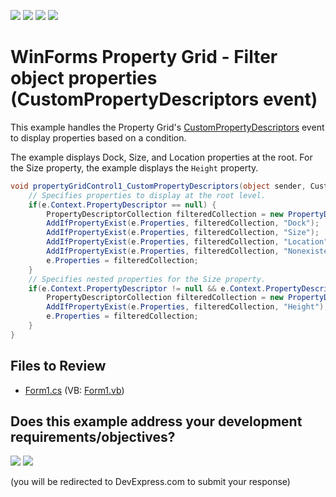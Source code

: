 <!-- default badges list -->
![](https://img.shields.io/endpoint?url=https://codecentral.devexpress.com/api/v1/VersionRange/128638677/24.2.1%2B)
[![](https://img.shields.io/badge/Open_in_DevExpress_Support_Center-FF7200?style=flat-square&logo=DevExpress&logoColor=white)](https://supportcenter.devexpress.com/ticket/details/E2254)
[![](https://img.shields.io/badge/📖_How_to_use_DevExpress_Examples-e9f6fc?style=flat-square)](https://docs.devexpress.com/GeneralInformation/403183)
[![](https://img.shields.io/badge/💬_Leave_Feedback-feecdd?style=flat-square)](#does-this-example-address-your-development-requirementsobjectives)
<!-- default badges end -->

# WinForms Property Grid - Filter object properties (CustomPropertyDescriptors event)

This example handles the Property Grid's [CustomPropertyDescriptors](https://docs.devexpress.com/WindowsForms/DevExpress.XtraVerticalGrid.PropertyGridControl.CustomPropertyDescriptors) event to display properties based on a condition.

The example displays Dock, Size, and Location properties at the root. For the Size property, the example displays the `Height` property.

```csharp
void propertyGridControl1_CustomPropertyDescriptors(object sender, CustomPropertyDescriptorsEventArgs e) {
    // Specifies properties to display at the root level.
    if(e.Context.PropertyDescriptor == null) {
        PropertyDescriptorCollection filteredCollection = new PropertyDescriptorCollection(null);
        AddIfPropertyExist(e.Properties, filteredCollection, "Dock");
        AddIfPropertyExist(e.Properties, filteredCollection, "Size");
        AddIfPropertyExist(e.Properties, filteredCollection, "Location");
        AddIfPropertyExist(e.Properties, filteredCollection, "NonexistentProperty");
        e.Properties = filteredCollection;
    }
    // Specifies nested properties for the Size property.
    if(e.Context.PropertyDescriptor != null && e.Context.PropertyDescriptor.Name == "Size") {
        PropertyDescriptorCollection filteredCollection = new PropertyDescriptorCollection(null);
        AddIfPropertyExist(e.Properties, filteredCollection, "Height");
        e.Properties = filteredCollection;
    }
}
```


## Files to Review

* [Form1.cs](./CS/Form1.cs) (VB: [Form1.vb](./VB/Form1.vb))
<!-- feedback -->
## Does this example address your development requirements/objectives?

[<img src="https://www.devexpress.com/support/examples/i/yes-button.svg"/>](https://www.devexpress.com/support/examples/survey.xml?utm_source=github&utm_campaign=winforms-propertygrid-filter-object-properties&~~~was_helpful=yes) [<img src="https://www.devexpress.com/support/examples/i/no-button.svg"/>](https://www.devexpress.com/support/examples/survey.xml?utm_source=github&utm_campaign=winforms-propertygrid-filter-object-properties&~~~was_helpful=no)

(you will be redirected to DevExpress.com to submit your response)
<!-- feedback end -->

